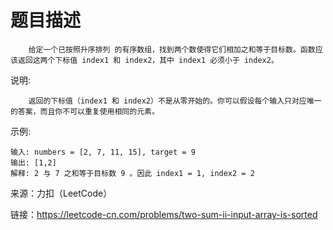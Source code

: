# 题目描述 #
		给定一个已按照升序排列 的有序数组，找到两个数使得它们相加之和等于目标数。函数应该返回这两个下标值 index1 和 index2，其中 index1 必须小于 index2。  
说明:  
 
		返回的下标值（index1 和 index2）不是从零开始的。你可以假设每个输入只对应唯一的答案，而且你不可以重复使用相同的元素。

示例:   
 
	输入: numbers = [2, 7, 11, 15], target = 9  
	输出: [1,2]  
	解释: 2 与 7 之和等于目标数 9 。因此 index1 = 1, index2 = 2  

来源：力扣（LeetCode）

链接：https://leetcode-cn.com/problems/two-sum-ii-input-array-is-sorted

